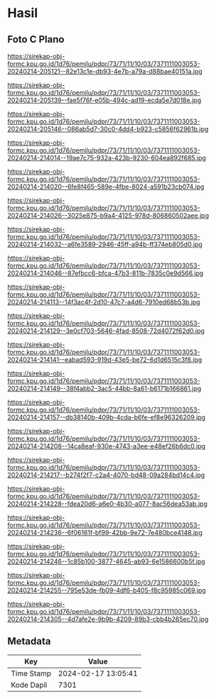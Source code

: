 # Hasil

## Foto C Plano

https://sirekap-obj-formc.kpu.go.id/1d76/pemilu/pdpr/73/71/11/10/03/7371111003053-20240214-205121--82e13c1e-db93-4e7b-a79a-d88bae40151a.jpg

https://sirekap-obj-formc.kpu.go.id/1d76/pemilu/pdpr/73/71/11/10/03/7371111003053-20240214-205139--fae5f76f-e05b-494c-ad19-ecda5e7d018e.jpg

https://sirekap-obj-formc.kpu.go.id/1d76/pemilu/pdpr/73/71/11/10/03/7371111003053-20240214-205146--086ab5d7-30c0-4dd4-b923-c5856f62961b.jpg

https://sirekap-obj-formc.kpu.go.id/1d76/pemilu/pdpr/73/71/11/10/03/7371111003053-20240214-214014--19ae7c75-932a-423b-9230-604ea892f685.jpg

https://sirekap-obj-formc.kpu.go.id/1d76/pemilu/pdpr/73/71/11/10/03/7371111003053-20240214-214020--6fe8f465-589e-4fbe-8024-a591b23cb074.jpg

https://sirekap-obj-formc.kpu.go.id/1d76/pemilu/pdpr/73/71/11/10/03/7371111003053-20240214-214026--3025e875-b9a4-4125-978d-806860502aee.jpg

https://sirekap-obj-formc.kpu.go.id/1d76/pemilu/pdpr/73/71/11/10/03/7371111003053-20240214-214032--a6fe3589-2946-45ff-a94b-ff374eb805d0.jpg

https://sirekap-obj-formc.kpu.go.id/1d76/pemilu/pdpr/73/71/11/10/03/7371111003053-20240214-214046--87efbcc6-bfca-47b3-811b-7835c0e9d566.jpg

https://sirekap-obj-formc.kpu.go.id/1d76/pemilu/pdpr/73/71/11/10/03/7371111003053-20240214-214113--14f3ac4f-2d10-47c7-a4d6-7910ed68b53b.jpg

https://sirekap-obj-formc.kpu.go.id/1d76/pemilu/pdpr/73/71/11/10/03/7371111003053-20240214-214129--3e0cf703-5646-4fad-8508-72d4072f62d0.jpg

https://sirekap-obj-formc.kpu.go.id/1d76/pemilu/pdpr/73/71/11/10/03/7371111003053-20240214-214141--eabad593-919d-43e5-be72-6d1d6515c3f8.jpg

https://sirekap-obj-formc.kpu.go.id/1d76/pemilu/pdpr/73/71/11/10/03/7371111003053-20240214-214149--38f4abb2-3ac5-44bb-8a61-b6171b166861.jpg

https://sirekap-obj-formc.kpu.go.id/1d76/pemilu/pdpr/73/71/11/10/03/7371111003053-20240214-214157--db38140b-409b-4cda-b6fe-ef8e96326209.jpg

https://sirekap-obj-formc.kpu.go.id/1d76/pemilu/pdpr/73/71/11/10/03/7371111003053-20240214-214208--14ca8eaf-930e-4743-a3ee-e48ef26b6dc0.jpg

https://sirekap-obj-formc.kpu.go.id/1d76/pemilu/pdpr/73/71/11/10/03/7371111003053-20240214-214217--b274f2f7-c2a4-4070-bd48-09a284bd14c4.jpg

https://sirekap-obj-formc.kpu.go.id/1d76/pemilu/pdpr/73/71/11/10/03/7371111003053-20240214-214228--fdea20d6-a6e0-4b30-a077-8ac56dea53ab.jpg

https://sirekap-obj-formc.kpu.go.id/1d76/pemilu/pdpr/73/71/11/10/03/7371111003053-20240214-214236--6f06161f-bf99-42bb-9e72-7e480bce4148.jpg

https://sirekap-obj-formc.kpu.go.id/1d76/pemilu/pdpr/73/71/11/10/03/7371111003053-20240214-214246--1c85b100-3877-4645-ab93-6e1586600b5f.jpg

https://sirekap-obj-formc.kpu.go.id/1d76/pemilu/pdpr/73/71/11/10/03/7371111003053-20240214-214255--795e53de-fb09-4df6-b405-f8c95985c069.jpg

https://sirekap-obj-formc.kpu.go.id/1d76/pemilu/pdpr/73/71/11/10/03/7371111003053-20240214-214305--4d7afe2e-9b9b-4209-89b3-cbb4b265ec70.jpg


## Metadata

| Key        | Value               |
| ---------- | ------------------- |
| Time Stamp | 2024-02-17 13:05:41 |
| Kode Dapil | 7301                |



